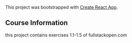 This project was bootstrapped with [Create React App](https://github.com/facebook/create-react-app).

## Course Information

this project contains exercises 1.1-1.5 of fullstackopen.com